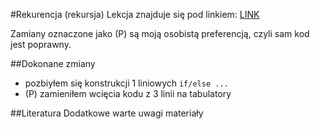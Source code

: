 #Rekurencja (rekursja)
Lekcja znajduje się pod linkiem: [LINK](http://forum.pasja-informatyki.pl/129724/cr-c-%2313-rekurencja-rekursja)

Zamiany oznaczone jako (P) są moją osobistą preferencją, czyli sam kod jest poprawny.

##Dokonane zmiany
- pozbiyłem się konstrukcji 1 liniowych `if/else ...`
- (P) zamieniłem wcięcia kodu z 3 linii na tabulatory


##Literatura
Dodatkowe warte uwagi materiały

